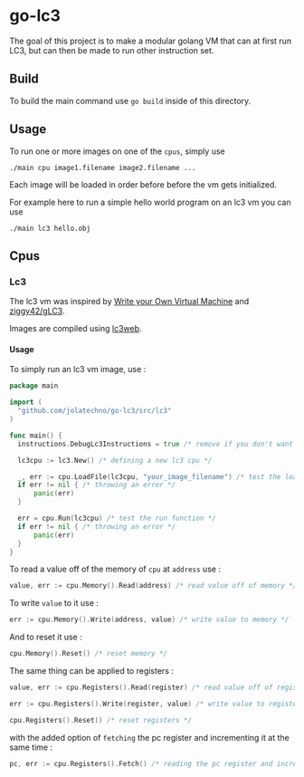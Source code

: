 # go-lc3

The goal of this project is to make a modular golang VM that can at first run LC3, but can then be made to run other instruction set.

## Build

To build the main command use `go build` inside of this directory.

## Usage

To run one or more images on one of the `cpus`, simply use

```
./main cpu image1.filename image2.filename ...
```

Each image will be loaded in order before before the vm gets initialized.

For example here to run a simple hello world program on an lc3 vm you can use

```
./main lc3 hello.obj
```

## Cpus

### Lc3

The lc3 vm was inspired by [Write your Own Virtual Machine](https://justinmeiners.github.io/lc3-vm/index.html) and [ziggy42/gLC3](https://github.com/ziggy42/gLC3/).

Images are compiled using [lc3web](https://wchargin.github.io/lc3web/).

#### Usage

To simply run an lc3 vm image, use :

```go
package main

import (
  "github.com/jolatechno/go-lc3/src/lc3"
)

func main() {
  instructions.DebugLc3Instructions = true /* remove if you don't want debuging */

  lc3cpu := lc3.New() /* defining a new lc3 cpu */

  _, err := cpu.LoadFile(lc3cpu, "your_image_filename") /* test the loadFile function */
  if err != nil { /* throwing an error */
      panic(err)
  }

  err = cpu.Run(lc3cpu) /* test the run function */
  if err != nil { /* throwing an error */
      panic(err)
  }
}
```

To read a value off of the memory of `cpu` at `address` use :

```go
value, err := cpu.Memory().Read(address) /* read value off of memory */
```

To write `value` to it use :

```go
err := cpu.Memory().Write(address, value) /* write value to memory */
```

And to reset it use :

```go
cpu.Memory().Reset() /* reset memory */
```

The same thing can be applied to registers :

```go
value, err := cpu.Registers().Read(register) /* read value off of registers */

err := cpu.Registers().Write(register, value) /* write value to registers */

cpu.Registers().Reset() /* reset registers */
```

with the added option of `fetching` the pc register and incrementing it at the same time :

```go
pc, err := cpu.Registers().Fetch() /* reading the pc register and incrementing it */
```
